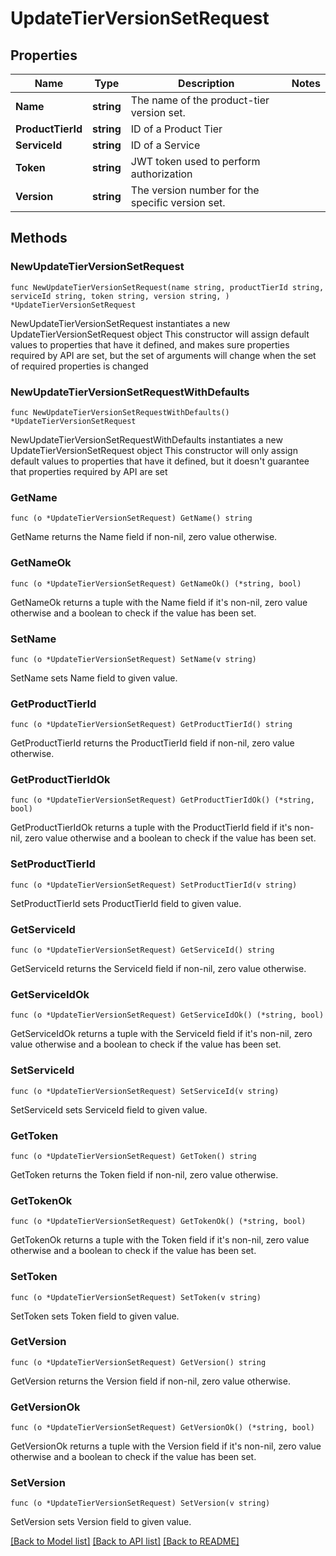 # UpdateTierVersionSetRequest

## Properties

Name | Type | Description | Notes
------------ | ------------- | ------------- | -------------
**Name** | **string** | The name of the product-tier version set. | 
**ProductTierId** | **string** | ID of a Product Tier | 
**ServiceId** | **string** | ID of a Service | 
**Token** | **string** | JWT token used to perform authorization | 
**Version** | **string** | The version number for the specific version set. | 

## Methods

### NewUpdateTierVersionSetRequest

`func NewUpdateTierVersionSetRequest(name string, productTierId string, serviceId string, token string, version string, ) *UpdateTierVersionSetRequest`

NewUpdateTierVersionSetRequest instantiates a new UpdateTierVersionSetRequest object
This constructor will assign default values to properties that have it defined,
and makes sure properties required by API are set, but the set of arguments
will change when the set of required properties is changed

### NewUpdateTierVersionSetRequestWithDefaults

`func NewUpdateTierVersionSetRequestWithDefaults() *UpdateTierVersionSetRequest`

NewUpdateTierVersionSetRequestWithDefaults instantiates a new UpdateTierVersionSetRequest object
This constructor will only assign default values to properties that have it defined,
but it doesn't guarantee that properties required by API are set

### GetName

`func (o *UpdateTierVersionSetRequest) GetName() string`

GetName returns the Name field if non-nil, zero value otherwise.

### GetNameOk

`func (o *UpdateTierVersionSetRequest) GetNameOk() (*string, bool)`

GetNameOk returns a tuple with the Name field if it's non-nil, zero value otherwise
and a boolean to check if the value has been set.

### SetName

`func (o *UpdateTierVersionSetRequest) SetName(v string)`

SetName sets Name field to given value.


### GetProductTierId

`func (o *UpdateTierVersionSetRequest) GetProductTierId() string`

GetProductTierId returns the ProductTierId field if non-nil, zero value otherwise.

### GetProductTierIdOk

`func (o *UpdateTierVersionSetRequest) GetProductTierIdOk() (*string, bool)`

GetProductTierIdOk returns a tuple with the ProductTierId field if it's non-nil, zero value otherwise
and a boolean to check if the value has been set.

### SetProductTierId

`func (o *UpdateTierVersionSetRequest) SetProductTierId(v string)`

SetProductTierId sets ProductTierId field to given value.


### GetServiceId

`func (o *UpdateTierVersionSetRequest) GetServiceId() string`

GetServiceId returns the ServiceId field if non-nil, zero value otherwise.

### GetServiceIdOk

`func (o *UpdateTierVersionSetRequest) GetServiceIdOk() (*string, bool)`

GetServiceIdOk returns a tuple with the ServiceId field if it's non-nil, zero value otherwise
and a boolean to check if the value has been set.

### SetServiceId

`func (o *UpdateTierVersionSetRequest) SetServiceId(v string)`

SetServiceId sets ServiceId field to given value.


### GetToken

`func (o *UpdateTierVersionSetRequest) GetToken() string`

GetToken returns the Token field if non-nil, zero value otherwise.

### GetTokenOk

`func (o *UpdateTierVersionSetRequest) GetTokenOk() (*string, bool)`

GetTokenOk returns a tuple with the Token field if it's non-nil, zero value otherwise
and a boolean to check if the value has been set.

### SetToken

`func (o *UpdateTierVersionSetRequest) SetToken(v string)`

SetToken sets Token field to given value.


### GetVersion

`func (o *UpdateTierVersionSetRequest) GetVersion() string`

GetVersion returns the Version field if non-nil, zero value otherwise.

### GetVersionOk

`func (o *UpdateTierVersionSetRequest) GetVersionOk() (*string, bool)`

GetVersionOk returns a tuple with the Version field if it's non-nil, zero value otherwise
and a boolean to check if the value has been set.

### SetVersion

`func (o *UpdateTierVersionSetRequest) SetVersion(v string)`

SetVersion sets Version field to given value.



[[Back to Model list]](../README.md#documentation-for-models) [[Back to API list]](../README.md#documentation-for-api-endpoints) [[Back to README]](../README.md)


